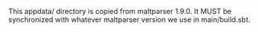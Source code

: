 This appdata/ directory is copied from maltparser 1.9.0.
It MUST be synchronized with whatever maltparser version we use in main/build.sbt.
 